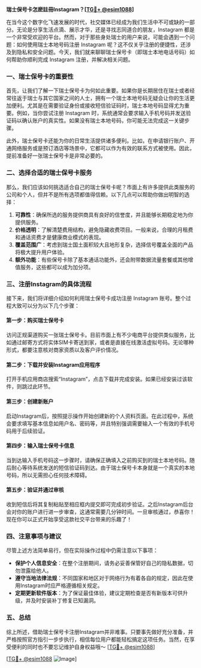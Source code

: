 **瑞士保号卡怎麽註冊Instagram？[[TG💪+ @esim1088](https://t.me/s/esim1088)]**

在当今这个数字化飞速发展的时代，社交媒体已经成为我们生活中不可或缺的一部分。无论是分享生活点滴、展示才华，还是寻找志同道合的朋友，Instagram 都是一个非常受欢迎的平台。然而，对于那些身处瑞士的用户来说，可能会遇到一个问题：如何使用瑞士本地号码注册 Instagram 呢？这不仅关乎注册的便捷性，还涉及到隐私和安全问题。今天，我们就来聊聊瑞士保号卡（即瑞士本地电话号码）如何帮助你顺利完成 Instagram 注册，并解决相关问题。

### 一、瑞士保号卡的重要性

首先，让我们了解一下瑞士保号卡为何如此重要。如果你是长期居住在瑞士或者经常往返于瑞士与其它国家之间的人士，拥有一个瑞士本地号码无疑会让你的生活更加便利。尤其是在需要验证身份或接收短信验证码时，瑞士本地号码显得尤为重要。例如，当你尝试注册 Instagram 时，系统通常会要求输入手机号码并发送验证码以确认账户的真实性。如果没有瑞士本地号码，你可能无法完成这一关键步骤。

此外，瑞士保号卡还能为你的日常生活提供诸多便利。比如，在申请银行账户、开通网络服务或是预订酒店等场景中，它都可以作为有效的联系方式被使用。因此，提前准备好一张瑞士保号卡是非常必要的。

### 二、选择合适的瑞士保号卡服务

那么，我们应该如何挑选适合自己的瑞士保号卡呢？市面上有许多提供此类服务的公司和个人，但并不是所有选项都值得信赖。以下几点可以帮助你做出明智的选择：

1. **可靠性**：确保所选的服务提供商具有良好的信誉度，并且能够长期稳定地为你提供服务。
2. **价格透明**：了解清楚费用结构，避免隐藏收费项目。一般来说，合理的月租费和通话资费才是健康商业模式的表现。
3. **覆盖范围广**：考虑到瑞士国土面积较大且地形复杂，选择信号覆盖全面的产品将极大提升用户体验。
4. **额外功能**：有些保号卡除了基本通话功能外，还会附带数据流量套餐或其他增值服务，这些都可以成为加分项。

### 三、注册Instagram的具体流程

接下来，我们将详细介绍如何利用瑞士保号卡成功注册 Instagram 账号。整个过程大致可以分为以下几个步骤：

#### 第一步：购买瑞士保号卡

访问正规渠道购买一张瑞士保号卡。目前市面上有不少电商平台提供类似服务，比如通过邮寄方式将实体SIM卡寄送到家，或者是直接在线激活虚拟号码。无论哪种形式，都要注意核对商家资质以及客户评价情况。

#### 第二步：下载并安装Instagram应用程序

打开手机应用商店搜索“Instagram”，点击下载并完成安装。如果已经安装过该软件，则跳过此环节。

#### 第三步：创建新账户

启动Instagram后，按照提示操作开始创建新的个人资料页面。在此过程中，系统会要求填写基本信息如用户名、密码等，并且特别强调需要输入一个有效的手机号码用于后续验证。

#### 第四步：输入瑞士保号卡信息

当到达输入手机号码这一步骤时，请确保正确填入之前购买到的瑞士本地号码。随后耐心等待系统发送的短信验证码到达。由于瑞士保号卡本身就是一个真实的本地号码，所以无需担心任何技术障碍。

#### 第五步：验证并通过审核

收到短信后将其复制粘贴至相应框内提交即可完成初步验证。之后Instagram后台会对你的账户进行进一步审查，这通常需要几分钟时间。一旦审核通过，恭喜你！现在你可以正式开始享受这款社交平台带来的乐趣了！

### 四、注意事项与建议

尽管上述方法简单易行，但在实际操作过程中仍需注意以下事项：

- **保护个人信息安全**：在整个注册期间，请务必妥善保管好自己的隐私数据，切勿泄露给他人。
- **遵守当地法律法规**：不同国家和地区对于网络行为有着各自的规定，因此在使用Instagram时应严格遵循相关规定。
- **定期更新软件版本**：为了保证最佳体验，建议定期检查是否有新版本可供升级，并及时安装补丁修复已知漏洞。

### 五、总结

综上所述，借助瑞士保号卡注册Instagram并非难事。只要事先做好充分准备，并严格按照官方指引一步步执行，相信每位用户都能轻松搞定这项任务。当然，在享受便利的同时也不要忘记维护自身权益哦～ [[TG💪+ @esim1088](https://t.me/s/esim1088)]

[[TG💪+ @esim1088](https://t.me/s/esim1088) ![Image](https://i.postimg.cc/4NQfJmqS/Snipaste-2025-05-13-00-14-12.png)]